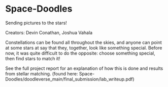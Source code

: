 # Space-Doodles
Sending pictures to the stars!

Creators: Devin Conathan, Joshua Vahala

Constellations can be found all throughout the skies, and anyone can point at some stars at say that they, together, look like something special. Before now, it was quite difficult to do the opposite: choose something special, then find stars to match it! 

See the full project report for an explanation of how this is done and results from stellar matching. (found here:  Space-Doodles/doodleverse_main/final_submission/lab_writeup.pdf)
